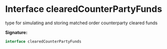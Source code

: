 
# Interface clearedCounterPartyFunds

type for simulating and storing matched order counterparty cleared funds

<b>Signature:</b>

```typescript
interface clearedCounterPartyFunds 
```
